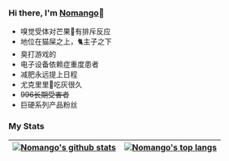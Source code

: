 ### Hi there, I'm [Nomango](https://nomango.cn)👋

- 嗅觉受体对芒果🥭有排斥反应
- 地位在猫屎之上，🐈主子之下
- 臭打游戏的
- 电子设备依赖症重度患者
- 减肥永远提上日程
- 尤克里里🎸吃灰很久
- ~~996长期受害者~~
- 巨硬系列产品粉丝

<!--
### My Skills

[![My Skills](https://skillicons.dev/icons?i=go,cpp,cs,py,php,mysql,mongodb,redis,cmake,docker,html,css,js,nodejs,vite,react,vue,electron&perline=10)](https://skillicons.dev)
-->

### My Stats

| <a href="https://github.com/anuraghazra/github-readme-stats"><img align="center" src="https://github-readme-stats.vercel.app/api?username=Nomango&show_icons=true&include_all_commits=true&theme=default&hide_border=true" alt="Nomango's github stats" /></a> | <a href="https://github.com/anuraghazra/github-readme-stats"><img align="center" src="https://github-readme-stats.vercel.app/api/top-langs/?username=Nomango&layout=compact&hide_border=true&hide=javascript,html" alt="Nomango's top langs" /></a> |
| ------------- | ------------- |
